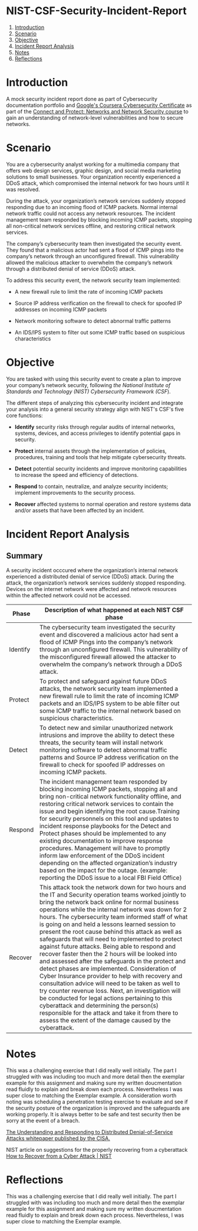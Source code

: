 # NIST-CSF-Security-Incident-Report

1. [Introduction](#introduction)
2. [Scenario](#scenario)
3. [Objective](#objective)
4. [Incident Report Analysis](#incident_report_analysis)
5. [Notes](#notes)
6. [Reflections](#reflections) 


# Introduction <a name="introduction"> 
A mock security incident report done as part of Cybersecurity documentation portfolio and [Google's Coursera Cybersecurity Certificate](https://www.coursera.org/google-certificates/cybersecurity-certificate) as part of the [Connect and Protect: Networks and Network Security course](https://www.coursera.org/learn/networks-and-network-security/home/week/1) to gain an understanding of network-level vulnerabilities and how to secure networks.

# Scenario <a name="scenario"> 
You are a cybersecurity analyst working for a multimedia company that offers web design services, graphic design, and social media marketing solutions to small businesses. Your organization recently experienced a DDoS attack, which compromised the internal network for two hours until it was resolved.

During the attack, your organization’s network services suddenly stopped responding due to an incoming flood of ICMP packets. Normal internal network traffic could not access any network resources. The incident management team responded by blocking incoming ICMP packets, stopping all non-critical network services offline, and restoring critical network services. 

The company’s cybersecurity team then investigated the security event. They found that a malicious actor had sent a flood of ICMP pings into the company’s network through an unconfigured firewall. This vulnerability allowed the malicious attacker to overwhelm the company’s network through a distributed denial of service (DDoS) attack. 

To address this security event, the network security team implemented: 

- A new firewall rule to limit the rate of incoming ICMP packets

- Source IP address verification on the firewall to check for spoofed IP addresses on incoming ICMP packets

- Network monitoring software to detect abnormal traffic patterns

- An IDS/IPS system to filter out some ICMP traffic based on suspicious characteristics


# Objective  <a name="objective"> 
You are tasked with using this security event to create a plan to improve your company’s network security, following _the National Institute of Standards and Technology (NIST) Cybersecurity Framework (CSF_). 

The different steps of analyzing this cybersecurity incident and integrate your analysis into a general security strategy align with NIST's CSF's five core functions:

- **Identify** security risks through regular audits of internal networks, systems, devices, and access privileges to identify potential gaps in security. 

- **Protect** internal assets through the implementation of policies, procedures, training and tools that help mitigate cybersecurity threats. 

- **Detect** potential security incidents and improve monitoring capabilities to increase the speed and efficiency of detections. 

- **Respond** to contain, neutralize, and analyze security incidents; implement improvements to the security process. 

- **Recover** affected systems to normal operation and restore systems data and/or assets that have been affected by an incident.

# Incident Report Analysis <a name="incident_report_analysis"> 

## Summary
A security incident occcured where the organization’s internal network experienced a distributed denial of service (DDoS) attack. During the attack, the organization’s network services suddenly stopped responding. Devices on the internet network were affected and network resources within the affected network could not be accessed.

| Phase  | Description of what happened at each NIST CSF phase |
| --- | --- |
| Identify | The cybersecurity team investigated the security event and discovered a malicious actor had sent a flood of ICMP Pings into the company’s network through an unconfigured firewall. This vulnerability of the misconfigured firewall allowed the attacker to overwhelm the company’s network through a DDoS attack. |
| Protect | To protect and safeguard against future DDoS attacks, the network security team implemented a new firewall rule to limit the rate of incoming ICMP packets and an IDS/IPS system to be able filter out some ICMP traffic to the internal network based on suspicious characteristics. |
| Detect | To detect new and similar unauthorized network intrusions and improve the ability to detect these threats, the security team will install network monitoring software to detect abnormal traffic patterns and Source IP address verification on the firewall to check for spoofed IP addresses on incoming ICMP packets. |
| Respond | The incident management team responded by blocking incoming ICMP packets, stopping all and bring non-critical network functionality offline, and restoring critical network services to contain the issue and begin identifying the root cause.Training for security personnels on this tool and updates to incident response playbooks for the Detect and Protect phases should be implemented to any existing documentation to improve response procedures. Management will have to promptly inform law enforcement of the DDoS incident depending on the affected organization’s industry based on the impact for the outage. (example: reporting the DDoS issue to a local FBI Field Office) |
| Recover | This attack took the network down for two hours and the IT and Security operation teams worked jointly to bring the network back online for normal business operations while the internal network was down for 2 hours. The cybersecurity team informed staff of what is going on and held a lessons learned session to present the root cause behind this attack as well as safeguards that will need to implemented to protect against future attacks. Being able to respond and recover faster then the 2 hours will be looked into and assessed after the safeguards in the protect and detect phases are implemented. Consideration of Cyber Insurance provider to help with recovery and consultation advice will need to be taken as well to try counter revenue loss. Next, an investigation will be conducted for legal actions pertaining to this cyberattack and determining the person(s) responsible for the attack and take it from there  to assess the extent of the damage caused by the cyberattack. |


# Notes <a name="notes"> 

This was a challenging exercise that I did really well initially. The part I struggled with was including too much and more detail then the exemplar example for this assignment and making sure my written doucmentation read fluidly to explain and break down each process. Nevertheless I was super close to matching the Exemplar example.
A consideration worth noting was scheduling a penetration testing exercise to evaluate and see if the security posture of the organization is improved and the safeguards are working properly. It is always better to be safe and test security then be sorry at the event of a breach.

[The Understanding and Responding to Distributed Denial-of-Service Attacks whitepaper published by the CISA.](https://www.cisa.gov/sites/default/files/publications/understanding-and-responding-to-ddos-attacks_508c.pdf)


NIST article on suggestions for the properly recovering from a cyberattack
[How to Recover from a Cyber Attack | NIST](https://www.nist.gov/blogs/manufacturing-innovation-blog/how-recover-cyber-attack#:~:text=Consider%20Cyber%20Insurance%20for%20Increased%20Recovery%20Capability%20Like,assist%20in%20identifying%20the%20extent%20of%20damage%20caused)

# Reflections <a name="reflections"> 
This was a challenging exercise that I did really well initially. The part I struggled with was including too much and more detail then the exemplar example for this assignment and making sure my written doucmentation read fluidly to explain and break down each process. Nevertheless, I was super close to matching the Exemplar example.
